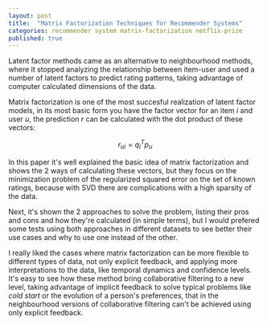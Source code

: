 ```yaml
---
layout: post
title:  "Matrix Factorization Techniques for Recommender Systems"
categories: recommender system matrix-factorization netflix-prize
published: true
---
```


Latent factor methods came as an alternative to neighbourhood methods, where it stopped analyzing the relationship between item-user and used a number of latent factors to predict rating patterns, taking advantage of computer calculated dimensions of the data.

Matrix factorization is one of the most succesful realization of latent factor models, in its most basic form you have the factor vector for an item *i* and user *u*, the prediction *r* can be calculated with the dot product of these vectors:

$$r_{ui} = q_i^T p_u$$

In this paper it's well explained the basic idea of matrix factorization and shows the 2 ways of calculating these vectors, but they focus on the minimization problem of the regularized squared error on the set of known ratings, because with SVD there are complications with a high sparsity of the data.

Next, it's shown the 2 approaches to solve the problem, listing their pros and cons and how they're calculated (in simple terms), but I would prefered some tests using both approaches in different datasets to see better their use cases and why to use one instead of the other.

I really liked the cases where matrix factorization can be more flexible to different types of data, not only explicit feedback, and applying more interpretations to the data, like temporal dynamics and confidence levels. It's easy to see how these method bring collaborative filtering to a new level, taking advantage of implicit feedback to solve typical problems like *cold start* or the evolution of a person's preferences, that in the neighbourhood versions of collaborative filtering can't be achieved using only explicit feedback.

